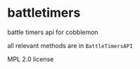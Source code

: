 # battletimers
battle timers api for cobblemon

all relevant methods are in `BattleTimersAPI`

MPL 2.0 license